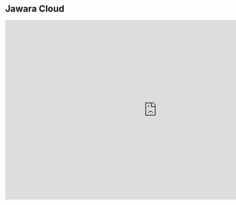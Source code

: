 # Jawara Cloud

<div style="text-align: center"><iframe src="https://docs.google.com/presentation/d/e/2PACX-1vTZ_5srJm8oFqqg5i2oL86FeRIUwjGw9VqKLFsso6dmCK8ymk2m2Tde8_QHKdvyZCGl0m1SRFn_J6YZ/embed?start=false&loop=false&delayms=3000" frameborder="0" width="960" height="569" allowfullscreen="true" mozallowfullscreen="true" webkitallowfullscreen="true"></iframe></div>
